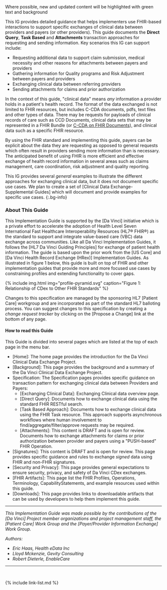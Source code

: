 
<div class="new-content" markdown="1">
Where possible, new and updated content will be highlighted with green text and background
</div>

<!--

<div markdown="1" class="note-to-balloters">

**All comments for this ballot are restricted to the following Draft content in the STU 1.0 version of CDex which includes handling of Attachments and Digital Signatures**:


|Topic|Page|Section
---|---|---
Attachments|Background|[2.6.2](background.html#attachments-workflow)
Attachments|Attachments|[3.4](attachments.html)
Attachments|OperationDefinition: Submit Attachment Operation|[7.5.1](OperationDefinition-submit-attachment.html)
Attachments|CDex Submit Attachment Parameters Resource Example|[7.29.1](Parameters-cdex-submit-attachment-example.html)
Signatures|Direct Query|[3.2.6](direct-query.html#signatures)
Signatures|Task Based Approach|[3.2.6](task-based-approach.html#signatures)
Signatures|Attachments|[3.4.5](attachments.html#signatures)
Signatures|Signatures|[4](signatures.html)
Signatures|Signed SearchSet Bundle Example|[4.1](signed-searchset-bundle-example.html)
Signatures|Signed Document Bundle Example|[4.2](signed-document-bundle-example.html)
Signatures|CDEX Document with Digital Signature Example|[7.11.1](Bundle-cdex-document-digital-sig-example.html)
Signatures|CDEX Document with Electronic Signature Example|[7.12.1](Bundle-cdex-electronic-sig-example.html)
Signatures|Example of Task Request for Signed Data|[7.22.1](Task-cdex-example1s-query-requested-withsig.html)
Signatures|Example of Completed Task Request for Signed Data|[7.23.1](Task-cdex-example1s-query-withsig-completed.html)
Signatures|CDEX SearchSet Bundle with Digital Signature Example|[7.28.1](Bundle-cdex-searchset-digital-sig-example.html)
{:.grid}

**These section are highlighted in pink and marked with the text “Note to Balloters” as demonstrated here.  Any comments outside of these boundaries will be dispositioned as “Not Related” for this STU Comment period.**

</div>

-->

This IG provides detailed guidance that helps implementers use FHIR-based interactions to support specific exchanges of clinical data between providers and payers (or other providers).  This guide documents the **Direct Query**, **Task Based** and **Attachments** transaction approaches for requesting and sending information. Key scenarios this IG can support include:

 - Requesting additional data to support claim submission, medical necessity and other reasons for attachments between payers and providers
 - Gathering information for Quality programs and Risk Adjustment between payers and providers
 - Exchanging clinical data between referring providers
 - Sending attachments for claims and prior authorization

In the context of this guide, "clinical data" means *any* information a provider holds in a patient's health record. The format of the data exchanged is not limited to FHIR resources, but includes C-CDA documents, pdfs, text files and other types of data. There may be requests for payloads of clinical records of care such as CCD Documents, clinical data sets that may be represented in a FHIR Bundle (or [C-CDA on FHIR Documents](http://hl7.org/fhir/us/ccda/)), and clinical data such as a specific FHIR resource.

By using the FHIR standard and implementing this guide, payers can be explicit about the data they are requesting as opposed to general requests which often result in providers sending more information than is necessary. The anticipated benefit of using FHIR is more efficient and effective exchange of health record information in several areas such as claims management, care coordination, risk adjustment and quality reporting.

This IG provides several *general* examples to illustrate the different approaches for exchanging clinical data, but it does not document specific use cases.  We plan to create a set of [Clinical Data Exchange- Supplemental Guides] which will document and provide examples for specific use cases.
{:.bg-info}

### About This Guide

This Implementation Guide is supported by the [Da Vinci] initiative which is a private effort to accelerate the adoption of Health Level Seven International Fast Healthcare Interoperability Resources (HL7® FHIR®) as the standard to support and integrate value-based care (VBC) data exchange across communities. Like all Da Vinci Implementation Guides, it follows the [HL7 Da Vinci Guiding Principles] for exchange of patient health information.  The guide is based upon the prior work from the [US Core] and [Da Vinci Health Record Exchange (HRex)] Implementation Guides. As illustrated in figure 1 below, this guide is built on top of FHIR and other implementation guides that provide more and more focused use cases by constraining profiles and extending functionality to cover gaps.

{% include img.html img="profile-pyramid.svg" caption="Figure 1: Relationship of CDex to Other FHIR Standards" %}

Changes to this specification are managed by the sponsoring HL7 [Patient Care] workgroup and are incorporated as part of the standard HL7 balloting process. You can suggest changes to this specification by creating a *change request tracker* by clicking on the [Propose a Change] link at the bottom of any page.

#### How to read this Guide

This Guide is divided into several pages which are listed at the top of each page in the menu bar.

- [Home]\: The home page provides the introduction for the Da Vinci Clinical Data Exchange Project.
- [Background]\: This page provides the background and a summary of the Da Vinci Clinical Data Exchange Project.
- Specification\: The Specification pages provides specific guidance on transaction pattern for exchanging clinical data between Providers and Payers:
  - [Exchanging Clinical Data]\: Exchanging Clinical data overview page.
  - [Direct Query]\: Documents how to exchange clinical data using the standard FHIR RESTful search.
  - [Task Based Approach]\: Documents how to exchange clinical data using the FHIR Task resource. This approach supports asynchronous workflows where human involvement to find/aggregate/filter/approve requests may be required.
  - [Attachments]\: <span class="bg-warning">This content is DRAFT and is open for review.</span> Documents how to exchange attachments for claims or prior authorization between provider and payers using a "PUSH-based" FHIR Operation.
- [Signatures]\: <span class="bg-warning">This content is DRAFT and is open for review.</span> This page provides specific guidance and rules to exchange *signed* data using FHIR and non-FHIR signatures.
- [Security and Privacy]\: This page provides general expectations to ensure security, privacy, and safety of Da Vinci CDex exchanges.
- [FHIR Artifacts]\: This page list the FHIR Profiles, Operations, Terminology, CapabilityStatements, and example resources used within this guide.
- [Downloads]\: This page provides links to downloadable artifacts that can be used by developers to help them implement this guide.

---

*This Implementation Guide was made possible by the contributions of the [Da Vinci] Project member organizations and project management staff, the [Patient Care] Work Group and the [Payer/Provider Information Exchange] Work Group.*

*Authors:*

- *Eric Haas, Health eData Inc*
- *Lloyd Mckenzie, Gevity Consulting*
- *Robert Dieterle, EnableCare*

---

<br />

{% include link-list.md %}
